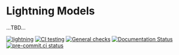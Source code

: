 # Lightning Models

...TBD...

[![lightning](https://img.shields.io/badge/-Lightning_2.0+-792ee5?logo=pytorchlightning&logoColor=white)](https://lightning.ai/)
[![CI testing](https://github.com/Lightning-AI/models/actions/workflows/ci-testing.yml/badge.svg?event=push)](https://github.com/Lightning-AI/models/actions/workflows/ci-testing.yml)
[![General checks](https://github.com/Lightning-AI/models/actions/workflows/ci-checks.yml/badge.svg?event=push)](https://github.com/Lightning-AI/models/actions/workflows/ci-checks.yml)
[![Documentation Status](https://readthedocs.org/projects/models/badge/?version=latest)](https://models.readthedocs.io/en/latest/?badge=latest)
[![pre-commit.ci status](https://results.pre-commit.ci/badge/github/Lightning-AI/models/main.svg?badge_token=mqheL1-cTn-280Vx4cJUdg)](https://results.pre-commit.ci/latest/github/Lightning-AI/models/main?badge_token=mqheL1-cTn-280Vx4cJUdg)
